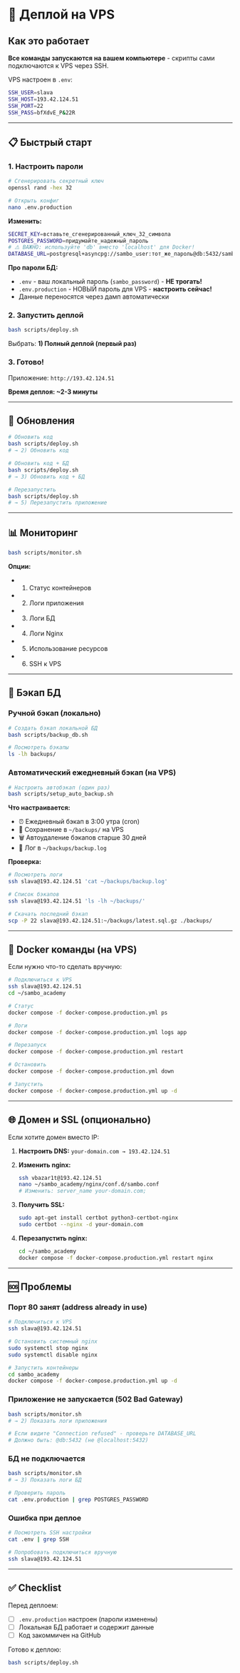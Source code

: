 # 🚀 Деплой на VPS

## Как это работает

**Все команды запускаются на вашем компьютере** - скрипты сами подключаются к VPS через SSH.

VPS настроен в `.env`:
```bash
SSH_USER=slava
SSH_HOST=193.42.124.51
SSH_PORT=22
SSH_PASS=bfXdvE_P&22R
```

---

## 📋 Быстрый старт

### 1. Настроить пароли

```bash
# Сгенерировать секретный ключ
openssl rand -hex 32

# Открыть конфиг
nano .env.production
```

**Изменить:**
```bash
SECRET_KEY=вставьте_сгенерированный_ключ_32_символа
POSTGRES_PASSWORD=придумайте_надежный_пароль
# ⚠️ ВАЖНО: используйте 'db' вместо 'localhost' для Docker!
DATABASE_URL=postgresql+asyncpg://sambo_user:тот_же_пароль@db:5432/sambo_academy
```

**Про пароли БД:**
- `.env` - ваш локальный пароль (`sambo_password`) - **НЕ трогать!**
- `.env.production` - НОВЫЙ пароль для VPS - **настроить сейчас!**
- Данные переносятся через дамп автоматически

### 2. Запустить деплой

```bash
bash scripts/deploy.sh
```

Выбрать: **1) Полный деплой (первый раз)**

### 3. Готово!

Приложение: `http://193.42.124.51`

**Время деплоя: ~2-3 минуты**

---

## 🔄 Обновления

```bash
# Обновить код
bash scripts/deploy.sh
# → 2) Обновить код

# Обновить код + БД
bash scripts/deploy.sh
# → 3) Обновить код + БД

# Перезапустить
bash scripts/deploy.sh
# → 5) Перезапустить приложение
```

---

## 📊 Мониторинг

```bash
bash scripts/monitor.sh
```

**Опции:**
- 1) Статус контейнеров
- 2) Логи приложения
- 3) Логи БД
- 4) Логи Nginx
- 5) Использование ресурсов
- 6) SSH к VPS

---

## 💾 Бэкап БД

### Ручной бэкап (локально)

```bash
# Создать бэкап локальной БД
bash scripts/backup_db.sh

# Посмотреть бэкапы
ls -lh backups/
```

### Автоматический ежедневный бэкап (на VPS)

```bash
# Настроить автобэкап (один раз)
bash scripts/setup_auto_backup.sh
```

**Что настраивается:**
- ⏰ Ежедневный бэкап в 3:00 утра (cron)
- 📁 Сохранение в `~/backups/` на VPS
- 🗑️ Автоудаление бэкапов старше 30 дней
- 📝 Лог в `~/backups/backup.log`

**Проверка:**
```bash
# Посмотреть логи
ssh slava@193.42.124.51 'cat ~/backups/backup.log'

# Список бэкапов
ssh slava@193.42.124.51 'ls -lh ~/backups/'

# Скачать последний бэкап
scp -P 22 slava@193.42.124.51:~/backups/latest.sql.gz ./backups/
```

---

## 🐳 Docker команды (на VPS)

Если нужно что-то сделать вручную:

```bash
# Подключиться к VPS
ssh slava@193.42.124.51
cd ~/sambo_academy

# Статус
docker compose -f docker-compose.production.yml ps

# Логи
docker compose -f docker-compose.production.yml logs app

# Перезапуск
docker compose -f docker-compose.production.yml restart

# Остановить
docker compose -f docker-compose.production.yml down

# Запустить
docker compose -f docker-compose.production.yml up -d
```

---

## 🌐 Домен и SSL (опционально)

Если хотите домен вместо IP:

1. **Настроить DNS:** `your-domain.com → 193.42.124.51`

2. **Изменить nginx:**
   ```bash
   ssh vbazar1t@193.42.124.51
   nano ~/sambo_academy/nginx/conf.d/sambo.conf
   # Изменить: server_name your-domain.com;
   ```

3. **Получить SSL:**
   ```bash
   sudo apt-get install certbot python3-certbot-nginx
   sudo certbot --nginx -d your-domain.com
   ```

4. **Перезапустить nginx:**
   ```bash
   cd ~/sambo_academy
   docker compose -f docker-compose.production.yml restart nginx
   ```

---

## 🆘 Проблемы

### Порт 80 занят (address already in use)
```bash
# Подключиться к VPS
ssh slava@193.42.124.51

# Остановить системный nginx
sudo systemctl stop nginx
sudo systemctl disable nginx

# Запустить контейнеры
cd sambo_academy
docker compose -f docker-compose.production.yml up -d
```

### Приложение не запускается (502 Bad Gateway)
```bash
bash scripts/monitor.sh
# → 2) Показать логи приложения

# Если видите "Connection refused" - проверьте DATABASE_URL
# Должно быть: @db:5432 (не @localhost:5432)
```

### БД не подключается
```bash
bash scripts/monitor.sh
# → 3) Показать логи БД

# Проверить пароль
cat .env.production | grep POSTGRES_PASSWORD
```

### Ошибка при деплое
```bash
# Посмотреть SSH настройки
cat .env | grep SSH

# Попробовать подключиться вручную
ssh slava@193.42.124.51
```

---

## ✅ Checklist

Перед деплоем:
- [ ] `.env.production` настроен (пароли изменены)
- [ ] Локальная БД работает и содержит данные
- [ ] Код закоммичен на GitHub

Готово к деплою:
```bash
bash scripts/deploy.sh
```
